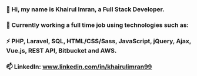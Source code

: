 ### 👋 Hi, my name is Khairul Imran, a Full Stack Developer.
### 🔭 Currently working a full time job using technologies such as:
### ⚡ PHP, Laravel, SQL, HTML/CSS/Sass, JavaScript, jQuery, Ajax, Vue.js, REST API, Bitbucket and AWS.
### 📫 LinkedIn: www.linkedin.com/in/khairulimran99

<!--
**kaiimran/kaiimran** is a ✨ _special_ ✨ repository because its `README.md` (this file) appears on your GitHub profile.

Here are some ideas to get you started:

- 🔭 I’m currently working on ...
- 🌱 I’m currently learning ...
- 👯 I’m looking to collaborate on ...
- 🤔 I’m looking for help with ...
- 💬 Ask me about ...
- 📫 How to reach me: ...
- 😄 Pronouns: ...
- ⚡ Fun fact: ...
-->
